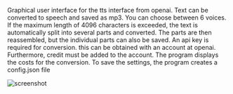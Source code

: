 Graphical user interface for the tts interface from openai. Text can be converted to speech and saved as mp3. You can choose between 6 voices. If the maximum length of 4096 characters is exceeded, the text is automatically split into several parts and converted. The parts are then reassembled, but the individual parts can also be saved.
An api key is required for conversion. this can be obtained with an account at openai. Furthermore, credit must be added to the account. The program displays the costs for the conversion. 
To save the settings, the program creates a config.json file

![screenshot](https://github.com/[ole-htw]/[tts-api-gui]/blob/[main]/screenshot.png?raw=true)
